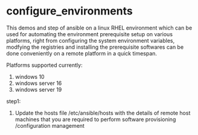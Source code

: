# configure_environments

This demos and step of ansible on a linux RHEL environment which can be used for automating the environment prerequisite setup on various platforms, right from configuring the system environment variables, modfying the registries and installing the prerequisite softwares can be done conveniently on a remote platform in a quick timespan.

Platforms supported currently:
1. windows 10
2. windows server 16
3. windows server 19

step1:
1. Update the hosts file /etc/ansible/hosts with the details of remote host machines that you are required to perform software provisioning /configuration management 
